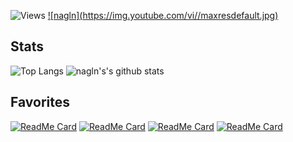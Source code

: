 ![Views](https://komarev.com/ghpvc/?username=laxminagln&color=red&label=nagln's+views)
[![nagln](https://img.youtube.com/vi/<GitHub readme Video>/maxresdefault.jpg)](https://youtu.be/QsVdmeeSLC0)

## Stats

![Top Langs](https://github-readme-stats.vercel.app/api/top-langs/?username=laxminagln&layout=compact&theme=dark)
![nagln's's github stats](https://github-readme-stats.vercel.app/api?username=laxminagln&count_private=true&show_icons=true&theme=tokyonight)

## Favorites

[![ReadMe Card](https://github-readme-stats.vercel.app/api/pin/?username=laxminagln&repo=COVID19-tracker&theme=tokyonight)](https://github.com/laxminagln/COVID19-tracker)
[![ReadMe Card](https://github-readme-stats.vercel.app/api/pin/?username=laxminagln&repo=CodeBees&theme=dark)](https://github.com/laxminagln/CodeBees)
[![ReadMe Card](https://github-readme-stats.vercel.app/api/pin/?username=laxminagln&repo=vashi.io&theme=dark)](https://github.com/laxminagln/vashi.io)
[![ReadMe Card](https://github-readme-stats.vercel.app/api/pin/?username=laxminagln&repo=laxminagln.github.io&theme=tokyonight)](https://github.com/laxminagln/laxminagln.github.io) 



